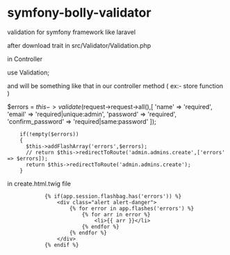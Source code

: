 # symfony-bolly-validator
validation for symfony framework like laravel

after download trait in src/Validator/Validation.php

in Controller

use Validation;

and will be something like that in our controller method ( ex:- store function )

$errors = $this->validate($request->request->all(),[
            'name'             => 'required',
            'email'            => 'required|unique:admin',
            'password'         => 'required',
            'confirm_password' => 'required|same:password'
        ]);

        if(!empty($errors))
        {
          $this->addFlashArray('errors',$errors);
          // return $this->redirectToRoute('admin.admins.create',['errors' => $errors]);
          return $this->redirectToRoute('admin.admins.create');
        }
        
        
        
in create.html.twig file

                {% if(app.session.flashbag.has('errors')) %}
                    <div class="alert alert-danger">
                        {% for error in app.flashes('errors') %}
                            {% for arr in error %}
                                <li>{{ arr }}</li>
                            {% endfor %}
                        {% endfor %}
                    </div>
                {% endif %}
                
                
